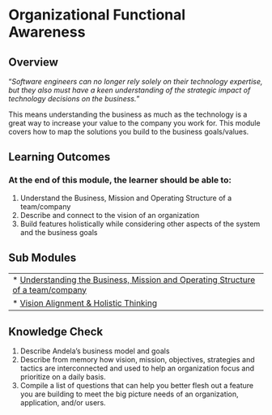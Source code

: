 # **Organizational Functional Awareness**

## **Overview**

“*Software engineers can no longer rely solely on their technology expertise, but they also must have a keen understanding of the strategic impact of technology decisions on the business.*”


This means understanding the business as much as the technology is a great way to increase your value to the company you work for. This module covers how to map the solutions you build to the business goals/values.



## **Learning Outcomes**
### **At the end of this module, the learner should be able to:**
1. Understand the Business, Mission and Operating Structure of a team/company
2. Describe and connect to the vision of an organization
3. Build features holistically while considering other aspects of the system and the business goals



## **Sub Modules**

|                          |
| ------------------------ |
| * [Understanding the Business, Mission and Operating Structure of a team/company](..0/Understand-business-submodule.md)  |
| * [Vision Alignment & Holistic Thinking](..0/Vision-alignment-Submodule.md)                        |


## **Knowledge Check**
1. Describe Andela’s business model and goals
2. Describe from memory how vision, mission, objectives, strategies and tactics are interconnected and used to help an organization focus and prioritize on a daily basis.
3. Compile a list of questions that can help you better flesh out a feature you are building to meet the big picture needs of an organization, application, and/or users.
